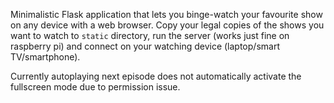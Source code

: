 Minimalistic Flask application that lets you binge-watch your favourite show on any device with a web browser. 
Copy your legal copies of the shows you want to watch to `static` directory, run the server (works just fine on raspberry pi) and connect on your watching device (laptop/smart TV/smartphone).

Currently autoplaying next episode does not automatically activate the fullscreen mode due to permission issue.
